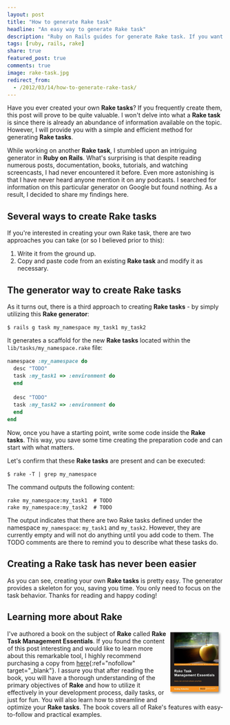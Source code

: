 ```yaml
---
layout: post
title: "How to generate Rake task"
headline: "An easy way to generate Rake task"
description: "Ruby on Rails guides for generate Rake task. If you want to write new Rake task you can use rails generate task generator. It is Ruby On Rails generator which generates scaffold for the Rake task"
tags: [ruby, rails, rake]
share: true
featured_post: true
comments: true
image: rake-task.jpg
redirect_from:
  - /2012/03/14/how-to-generate-rake-task/
---
```



Have you ever created your own __Rake tasks__? If you frequently create them, this post will prove to be quite valuable. I won't delve into what a __Rake task__ is since there is already an abundance of information available on the topic. However, I will provide you with a simple and efficient method for generating __Rake tasks__.

While working on another __Rake task__, I stumbled upon an intriguing generator in __Ruby on Rails__. What's surprising is that despite reading numerous posts, documentation, books, tutorials, and watching screencasts, I had never encountered it before. Even more astonishing is that I have never heard anyone mention it on any podcasts. I searched for information on this particular generator on Google but found nothing. As a result, I decided to share my findings here.

## Several ways to create Rake tasks

If you're interested in creating your own Rake task, there are two approaches you can take (or so I believed prior to this):

1. Write it from the ground up.
2. Copy and paste code from an existing __Rake task__ and modify it as necessary.


## The generator way to create Rake tasks

As it turns out, there is a third approach to creating __Rake tasks__ - by simply utilizing this __Rake generator__:

```shell
$ rails g task my_namespace my_task1 my_task2
```

It generates a scaffold for the new __Rake tasks__ located within the `lib/tasks/my_namespace.rake` file:

```ruby
namespace :my_namespace do
  desc "TODO"
  task :my_task1 => :environment do
  end

  desc "TODO"
  task :my_task2 => :environment do
  end
end
```

Now, once you have a starting point, write some code inside the __Rake tasks__. This way, you save some time creating the preparation code and can start with what matters.

Let's confirm that these __Rake tasks__ are present and can be executed:

```shell
$ rake -T | grep my_namespace
```

The command outputs the following content:

```shell
rake my_namespace:my_task1  # TODO
rake my_namespace:my_task2  # TODO
```

The output indicates that there are two Rake tasks defined under the namespace `my_namespace`: `my_task1` and `my_task2`. However, they are currently empty and will not do anything until you add code to them. The TODO comments are there to remind you to describe what these tasks do.

## Creating a Rake task has never been easier

As you can see, creating your own __Rake tasks__ is pretty easy. The generator provides a skeleton for you, saving you time. You only need to focus on the task behavior. Thanks for reading and happy coding!

## Learning more about Rake

<a href="https://www.packtpub.com/product/rake-task-management-essentials/9781783280773" target="_blank" ref="nofollow">
  <img src="/images/rake_book.jpg" alt="Rake Task Management Essentials" align="right" vspace="5" hspace="5" width="120"/>
</a>

I've authored a book on the subject of **Rake** called **Rake Task Management Essentials**. If you found the content of this post interesting and would like to learn more about this remarkable tool, I highly recommend purchasing a copy from [here](https://www.packtpub.com/product/rake-task-management-essentials/9781783280773){:ref="nofollow" target="_blank"}. I assure you that after reading the book, you will have a thorough understanding of the primary objectives of **Rake** and how to utilize it effectively in your development process, daily tasks, or just for fun. You will also learn how to streamline and optimize your __Rake tasks__. The book covers all of Rake's features with easy-to-follow and practical examples.
